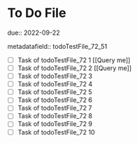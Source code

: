 # To Do File

due:: 2022-09-22

metadatafield:: todoTestFile_72_51

- [ ] Task of todoTestFile_72 1 [[Query me]]
- [ ] Task of todoTestFile_72 2 [[Query me]]
- [ ] Task of todoTestFile_72 3
- [ ] Task of todoTestFile_72 4
- [ ] Task of todoTestFile_72 5
- [ ] Task of todoTestFile_72 6
- [ ] Task of todoTestFile_72 7
- [ ] Task of todoTestFile_72 8
- [ ] Task of todoTestFile_72 9
- [ ] Task of todoTestFile_72 10